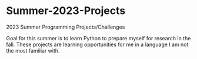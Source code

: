# Summer-2023-Projects
2023 Summer Programming Projects/Challenges

Goal for this summer is to learn Python to prepare myself for research in the fall.
These projects are learning opportunities for me in a language I am not the most familiar with.
